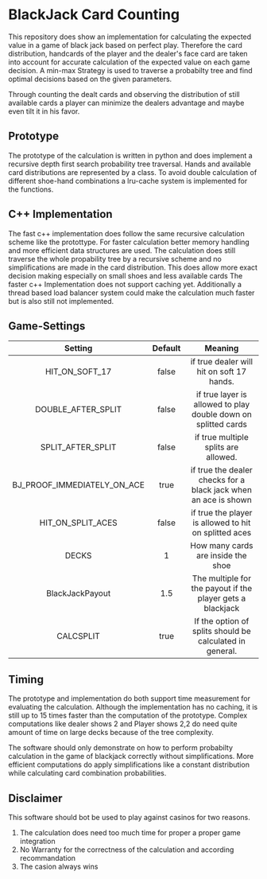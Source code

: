 # BlackJack Card Counting

This repository does show an implementation for calculating the expected value in a game of black jack based on perfect play.
Therefore the card distribution, handcards of the player and the dealer's face card are taken into account for accurate calculation
of the expected value on each game decision. A min-max Strategy is used to traverse a probabilty tree and find optimal decisions based on the given
parameters.

Through counting the dealt cards and observing the distribution of still available cards a player can minimize the dealers advantage and maybe even 
tilt it in his favor.

## Prototype 

The prototype of the calculation is written in python and does implement a recursive depth first search probability tree traversal.
Hands and available card distributions are represented by a class.
To avoid double calculation of different shoe-hand combinations a lru-cache system is implemented for the functions.

## C++ Implementation

The fast c++ implementation does follow the same recursive calculation scheme like the protottype.
For faster calculation better memory handling and more efficient data structures are used.
The calculation does still traverse the whole propability tree by a recursive scheme and no simplifications are made in the card distribution.
This does allow more exact decision making especially on small shoes and less available cards
The faster c++ Implementation does not support caching yet.
Additionally a thread based load balancer system could make the calculation much faster but is also still not implemented.

## Game-Settings

Setting  | Default | Meaning
:-------------: | :-------------: | :-------------:
HIT_ON_SOFT_17  | false | if true dealer will hit on soft 17 hands.
DOUBLE_AFTER_SPLIT  | false | if true layer is allowed to play double down on splitted cards
SPLIT_AFTER_SPLIT  | false | if true multiple splits are allowed.
BJ_PROOF_IMMEDIATELY_ON_ACE  | true | if true the dealer checks for a black jack when an ace is shown
HIT_ON_SPLIT_ACES | false | if true the player is allowed to hit on splitted aces
DECKS  | 1 | How many cards are inside the shoe
BlackJackPayout  | 1.5  | The multiple for the payout if the player gets a blackjack
CALCSPLIT | true  | If the option of splits should be calculated in general.

## Timing

The prototype and implementation do both support time measurement for evaluating the calculation.
Although the implementation has no caching, it is still up to 15 times faster than the computation of the prototype.
Complex computations like dealer shows 2 and Player shows 2,2 do need quite amount of time on large decks because of the tree complexity.


The software should only demonstrate on how to perform probabilty calculation in the game of blackjack correctly without simplifications.
More efficient computations do apply simplifications like a constant distribution while calculating card combination probabilities.

## Disclaimer

This software should bot be used to play against casinos for two reasons.

1. The calculation does need too much time for proper a proper game integration
2. No Warranty for the correctness of the calculation and according recommandation
3. The casion always wins

